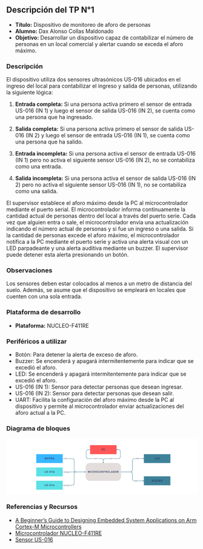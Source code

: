 ## Descripción del TP N°1

- **Título:** Dispositivo de monitoreo de aforo de personas
- **Alumno:** Dax Alonso Collas Maldonado
- **Objetivo:** Desarrollar un dispositivo capaz de contabilizar el número de personas en un local comercial y alertar cuando se exceda el aforo máximo.
  
### Descripción

El dispositivo utiliza dos sensores ultrasónicos US-016 ubicados en el ingreso del local para contabilizar el ingreso y salida de personas, utilizando la siguiente lógica:

1. **Entrada completa:** Si una persona activa primero el sensor de entrada US-016 (IN 1) y luego el sensor de salida US-016 (IN 2), se cuenta como una persona que ha ingresado.
   
2. **Salida completa:** Si una persona activa primero el sensor de salida US-016 (IN 2) y luego el sensor de entrada US-016 (IN 1), se cuenta como una persona que ha salido.
   
3. **Entrada incompleta:** Si una persona activa el sensor de entrada US-016 (IN 1) pero no activa el siguiente sensor US-016 (IN 2), no se contabiliza como una entrada.
   
4. **Salida incompleta:** Si una persona activa el sensor de salida US-016 (IN 2) pero no activa el siguiente sensor US-016 (IN 1), no se contabiliza como una salida.

El supervisor establece el aforo máximo desde la PC al microcontrolador mediante el puerto serial. El microcontrolador informa continuamente la cantidad actual de personas dentro del local a través del puerto serie. Cada vez que alguien entra o sale, el microcontrolador envía una actualización indicando el número actual de personas y si fue un ingreso o una salida. Si la cantidad de personas excede el aforo máximo, el microcontrolador notifica a la PC mediante el puerto serie y activa una alerta visual con un LED parpadeante y una alerta auditiva mediante un buzzer. El supervisor puede detener esta alerta presionando un botón.

### Observaciones

Los sensores deben estar colocados al menos a un metro de distancia del suelo. Además, se asume que el dispositivo se empleará en locales que cuenten con una sola entrada.

### Plataforma de desarrollo

- **Plataforma:** NUCLEO-F411RE

### Periféricos a utilizar

- Botón: Para detener la alerta de exceso de aforo.
- Buzzer: Se encenderá y apagará intermitentemente para indicar que se excedió el aforo.
- LED: Se encenderá y apagará intermitentemente para indicar que se excedió el aforo.
- US-016 (IN 1): Sensor para detectar personas que desean ingresar.
- US-016 (IN 2): Sensor para detectar personas que desean salir.
- UART: Facilita la configuración del aforo máximo desde la PC al dispositivo y permite al microcontrolador enviar actualizaciones del aforo actual a la PC.

### Diagrama de bloques

![Diagrama en bloques](imagenes/imagen_del_diagrama_en_bloques.png)

### Referencias y Recursos

- [A Beginner’s Guide to Designing Embedded System Applications on Arm Cortex-M Microcontrollers](https://www.arm.com/resources/education/books/designing-embedded-systems)
- [Microcontrolador NUCLEO-F411RE](https://os.mbed.com/platforms/ST-Nucleo-F411RE/)
- [Sensor US-016](https://psc.byu.edu/00000188-b093-d15f-a7cc-fcf317d70001/ultrasonic-distance-sensor-analog)
